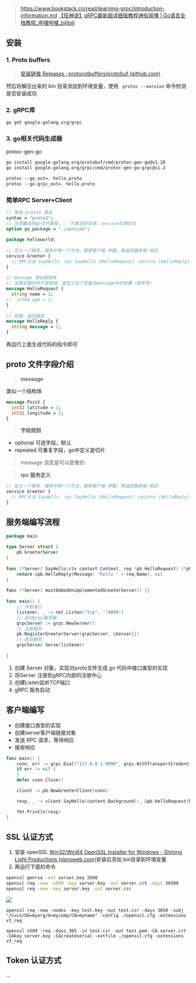 > https://www.bookstack.cn/read/learning-grpc/introduction-information.md
> [【狂神说】gRPC最新超详细版教程通俗易懂 | Go语言全栈教程_哔哩哔哩_bilibili](https://www.bilibili.com/video/BV1S24y1U7Xp/?spm_id_from=333.337.search-card.all.click)
## 安装
### 1. Proto buffers

> [安装链接 Releases · protocolbuffers/protobuf (github.com)](https://github.com/protocolbuffers/protobuf/releases)

然后将解压出来的 bin 目录添加到环境变量，使用 ` protoc --version` 命令检测是否安装成功

### 2. gRPC库
```sh
go get google.golang.org/grpc
```
### 3. go相关代码生成器
protoc-gen-go
```sh
go install google.golang.org/protobuf/cmd/protoc-gen-go@v1.28
go install google.golang.org/grpc/cmd/protoc-gen-go-grpc@v1.2
```

```protobuf
protoc --go_out=. hello.proto
protoc --go-grpc_out=. hello.proto
```
### 简单RPC Server+Client
```protobuf
// 使用 proto3 语法  
syntax = "proto3";  
// 生成最后的go文件路径，'.'代表当前目录，service代表包名  
option go_package = ".;service";  
  
package helloworld;  
  
// 定义一个服务，服务中用一个方法，接受客户端 参数，再返回服务端 响应  
service Greeter {  
  // RPC方法 SayHello  rpc SayHello (HelloRequest) returns (HelloReply) {}  
}  
  
// message 类似结构体  
// 注意后面的并不是赋值，是定义这个变量在message中的位置（顺序号）  
message HelloRequest {  
  string name = 1;  
//  int64 age = 2;  
}  
  
// 同理，返回类型  
message HelloReply {  
  string message = 1;  
}
```
再运行上面生成代码的指令即可
## proto 文件字段介绍
> **message**

类似一个结构体
```proto
message Point {
  int32 latitude = 1;
  int32 longitude = 2;
}
```
> **字段规则**

- optional
	可选字段，默认
- repeated
    可重复字段，go中定义是切片

> message 消息是可以嵌套的

> **rpc 服务定义**

```proto
// 定义一个服务，服务中用一个方法，接受客户端 参数，再返回服务端 响应  
service Greeter {  
  // RPC方法 SayHello  rpc SayHello (HelloRequest) returns (HelloReply) {}  
}
```
## 服务端编写流程
```go
package main  
  
type Server struct {  
    pb.GreeterServer  
}  
  
func (*Server) SayHello(ctx context.Context, req *pb.HelloRequest) (*pb.HelloReply, error) {  
    return &pb.HelloReply{Message: "hello " + req.Name}, nil  
}  
  
func (*Server) mustEmbedUnimplementedGreeterServer() {}  
  
func main() {  
    // 开启端口  
    listener, _ := net.Listen("tcp", ":9090")  
    // 启动grpc服务器  
    grpcServer := grpc.NewServer()  
    // 注册服务  
    pb.RegisterGreeterServer(grpcServer, &Server{})  
    // 启动服务  
    grpcServer.Serve(listener)  
  
}
```

1. 创建 Server 对象，实现对proto文件生成 go 代码中接口类型的实现
2. 将Server 注册到gRPC内部的注册中心
3. 创建Listen监听TCP端口
4. gRPC 服务启动
## 客户端编写

- 创建接口类型的实现
- 创建server客户端链接对象
- 发送 RPC 请求，等待响应
- 接收响应

```go
func main() {
	conn, err := grpc.Dial("127.0.0.1:9090", grpc.WithTransportCredentials(insecure.NewCredentials()))
	if err != nil {
	}
	defer conn.Close()

	client := pb.NewGreeterClient(conn)

	resp, _ := client.SayHello(context.Background(), &pb.HelloRequest{Name: "cfd"})

	fmt.Println(resp)
}
```
## SSL 认证方式
1. 安装 openSSL [Win32/Win64 OpenSSL Installer for Windows - Shining Light Productions (slproweb.com)](https://slproweb.com/products/Win32OpenSSL.html)安装后添加 bin目录到环境变量
2. 再运行下面的命令
```sh
openssl genrsa -out server.key 2048
openssl req -new -x509 -key server.key -out server.crt -days 36500
openssl req -new -key server.key -out server.csr
```
![](http://douyin.cfddfc.online/myPicture/20240226111959.png)

`openssl req -new -nodes -key test.key -out test.csr -days 3650 -subj "/C=cn/OU=myorg/O=mycomp/CN=myname" -config ./openssl.cfg -extensions v3_req`

`openssl x509 -req -days 365 -in test.csr -out test.pem -CA server.crt -CAkey server.key -CAcreateserial -extfile ./openssl.cfg -extensions v3_req`
## Token 认证方式
...
